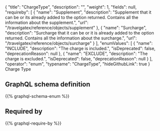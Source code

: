 {
  "title": "ChargeType",
  "description": "",
  "weight": 1,
  "fields": null,
  "requireby": [
    {
      "name": "Supplement",
      "description": "Supplement that it can be or its already added to the option returned. Contains all the information about the supplement.",
      "url": "/travelgatex/reference/objects/supplement"
    },
    {
      "name": "Surcharge",
      "description": "Surcharge that it can be or it is already added to the option returned. Contains all the information about the surcharge.",
      "url": "/travelgatex/reference/objects/surcharge"
    }
  ],
  "enumValues": [
    {
      "name": "INCLUDE",
      "description": "The charge is included.",
      "isDeprecated": false,
      "deprecationReason": null
    },
    {
      "name": "EXCLUDE",
      "description": "The charge is excluded.",
      "isDeprecated": false,
      "deprecationReason": null
    }
  ],
  "operator": "enum",
  "typename": "ChargeType",
  "hideGithubLink": true
}
Charge Type
## GraphQL schema definition

{{% graphql-schema-enum %}}

## Required by

{{% graphql-require-by %}}
